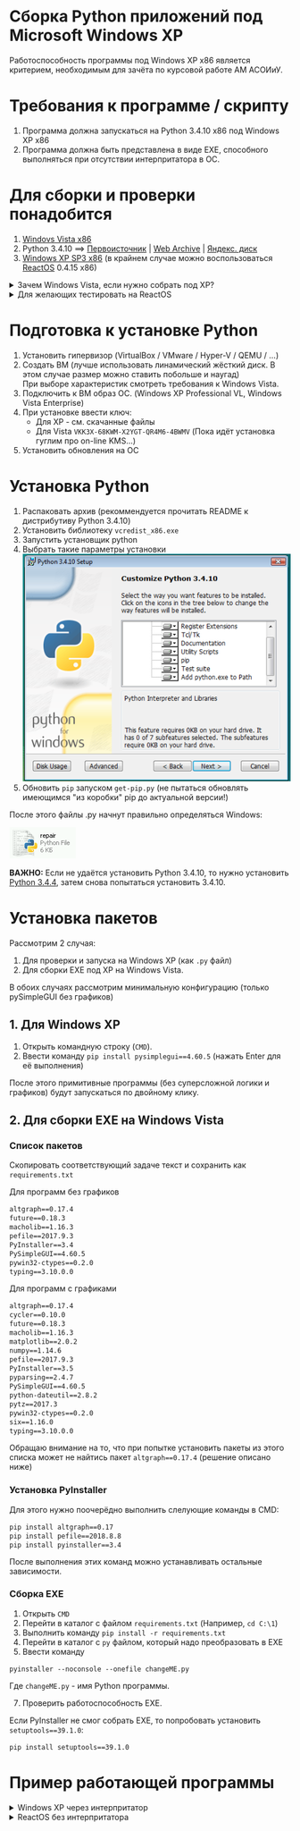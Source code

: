 # Сборка Python приложений под Microsoft Windows XP

Работоспособность программы под Windows XP x86 является критерием, необходимым для зачёта по курсовой работе АМ АСОИиУ.

# Требования к программе / скрипту

1. Программа должна запускаться на Python 3.4.10 x86 под Windows XP x86
2. Программа должна быть представлена в виде EXE, способного выполняться при отсутствии интерпритатора в ОС.

# Для сборки и проверки понадобится

1. [Windovs Vista x86](https://download-original-windows.ru/msdn-windows/windows-vista/)
2. Python 3.4.10 ==> [Первоисточник](http://matejhorvat.si/en/windows/python/index.htm) | [Web Archive](https://web.archive.org/web/20231108142652/http://matejhorvat.si/en/windows/python/index.htm) | [Яндекс. диск](https://disk.yandex.ru/d/T2WmRKIMiGidXA)
3. [Windows XP SP3 x86](https://download-original-windows.ru/msdn-windows/windows-xp/) (в крайнем случае можно воспользоваться [ReactOS](https://reactos.org/) 0.4.15 x86)

<details>
<summary>Зачем Windows Vista, если нужно собрать под XP?</summary>

После долгих неудачных попыток установить pyinstaller в Windows XP я нашёл такое <a href="https://stackoverflow.com/questions/14289979/convert-python-script-to-exe-that-will-work-on-all-most-versions-of-windows">решение</a>.<br>

Если пытаться установить на Windows XP, то будет примерно так... и успешно<br>

<img src="./pyinstaller-xp-error.png"><br>
Видмм, что автоматически выбранный пакет pefile несовместим с этой версией python...<br>
Не проблема. Возьмём версию поменьше...<br>
<pre>
pip install pefile==2018.8.8
</pre><br>
Success!<br>
<pre>
pip install pyinstaller==3.4
</pre><br>
Success!<br>
<br>
EXE соберётся, но <b>будет работать только на Windows XP с установленными обновлениями. Этому критерию сответствуют не все компьютеры ИУ5.</b><br>
<pre>
pyinstaller --noconsole --onefile changeME.py
</pre><br>
EXE можно будет найти в каталоге dist.<br>
Если смотреть инструкцию ниже, то видно, что для сборки на XP используются немного другие пакеты, чем для сборки на Vista под XP.<br>
</details>

<details>
<summary>Для желающих тестировать на ReactOS</summary>

<img src="./ros-winver.png"><br>

ReactOS - это открытая реализация NT 5.2 (Windows XP / Server 2003), имеющая кучу багов.
Не надо думать, что, если при закрытии программы ROS упадёт в BSOD, то XP сделает также.

Поэтому - не забывайте делать снимки состояния ВМ!!!

</details>

# Подготовка к установке Python

1. Установить гипервизор (VirtualBox / VMware / Hyper-V / QEMU / ...)
2. Создать ВМ (лучше использовать линамический жёсткий диск. В этом случае размер можно ставить побольше и наугад)<br>
    При выборе характеристик смотреть требования к Windows Vista.
3. Подключить к ВМ образ ОС. (Windows XP Professional VL, Windows Vista Enterprise)
4. При установке ввести ключ:
    * Для XP - см. скачанные файлы
    * Для Vista `VKK3X-68KWM-X2YGT-QR4M6-4BWMV` (Пока идёт установка гуглим про on-line KMS...)
5. Установить обновления на ОС

# Установка Python

1. Распаковать архив (рекоммендуется прочитать README к дистрибутиву Python 3.4.10)
2. Установить библиотеку `vcredist_x86.exe`
3. Запустить установщик python
4. Выбрать такие параметры установки<br>
    ![py-setup](./py-setup.png)
5. Обновить `pip` запуском `get-pip.py` (не пытаться обновлять имеющимся "из коробки" pip до актуальной версии!)

После этого файлы .py начнут правильно определяться Windows:

![py-file_icon](./py-file_icon.png)

**ВАЖНО:** Если не удаётся установить Python 3.4.10, то нужно установить [Python 3.4.4](https://www.python.org/downloads/release/python-344/), затем снова попытаться установить 3.4.10.

# Установка пакетов

Рассмотрим 2 случая:
1. Для проверки и запуска на Windows XP (как `.py` файл)
2. Для сборки EXE под XP на Windows Vista.

В обоих случаях рассмотрим минимальную конфигурацию (только pySimpleGUI без графиков)

## 1. Для Windows XP

1. Открыть командную строку (`CMD`).
2. Ввести команду `pip install pysimplegui==4.60.5` (нажать Enter для её выполнения)

После этого примитивные программы (без суперсложной логики и графиков) будут запускаться по двойному клику.

## 2. Для сборки EXE на Windows Vista

### Список пакетов

Скопировать соответствующий задаче текст и сохранить как `requirements.txt`

Для программ без графиков

```
altgraph==0.17.4
future==0.18.3
macholib==1.16.3
pefile==2017.9.3
PyInstaller==3.4
PySimpleGUI==4.60.5
pywin32-ctypes==0.2.0
typing==3.10.0.0
```

Для программ с графиками

```
altgraph==0.17.4
cycler==0.10.0
future==0.18.3
macholib==1.16.3
matplotlib==2.0.2
numpy==1.14.6
pefile==2017.9.3
PyInstaller==3.5
pyparsing==2.4.7
PySimpleGUI==4.60.5
python-dateutil==2.8.2
pytz==2017.3
pywin32-ctypes==0.2.0
six==1.16.0
typing==3.10.0.0
```
Обращаю внимание на то, что при попытке установить пакеты из этого списка может не найтись пакет `altgraph==0.17.4` (решение описано ниже)

### Установка PyInstaller

Для этого нужно поочерёдно выполнить слелующие команды в CMD:

```
pip install altgraph==0.17
pip install pefile==2018.8.8
pip install pyinstaller==3.4
```
После выполнения этих команд можно устанавливать остальные зависимости.

### Сборка EXE

1. Открыть `CMD`
2. Перейти в каталог с файлом `requirements.txt` (Например, `cd C:\1`)
3. Выполнить команду `pip install -r requirements.txt`
4. Перейти в каталог с `py` файлом, который надо преобразовать в EXE
5. Ввести команду

```
pyinstaller --noconsole --onefile changeME.py
```

Где `changeME.py` - имя Python программы.

7. Проверить работоспособность EXE.

Если PyInstaller не смог собрать EXE, то попробовать установить `setuptools==39.1.0`:

```
pip install setuptools==39.1.0
```

# Пример работающей программы

<details>
<summary>Windows XP через интерпритатор</summary>

<img src="./xp-py-result.jpg">
<br>
Ошибка на скриншоте показывает, что будет, если запустить на XP EXE созданный на Windows 11.

</details>

<details>
<summary>ReactOS без интерпритатора</summary>
Работоспособность того же EXE также проверялась на XP<br>

<img src="./ros-exe-test.jpg">

</details>
